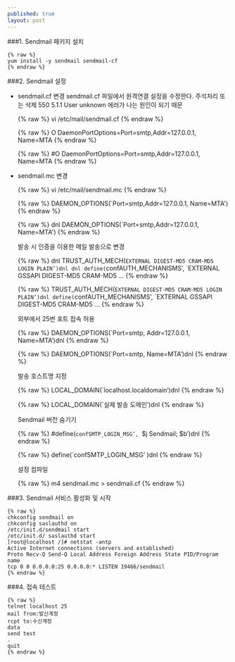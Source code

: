 ```yaml
---
published: true
layout: post
---
```


###1. Sendmail 패키지 설치

    {% raw %}
	yum install -y sendmail sendmail-cf
    {% endraw %}

###2. Sendmail 설정

- sendmail.cf 변경
sendmail.cf 파일에서 원격연결 설정을 수정한다. 주석처리 또는 삭제
550 5.1.1 User unknown 에러가 나는 원인이 되기 때문

    {% raw %}
    vi /etc/mail/sendmail.cf
    {% endraw %}

    {% raw %}
    O DaemonPortOptions=Port=smtp,Addr=127.0.0.1, Name=MTA
    {% endraw %}
    
    {% raw %}
    #O DaemonPortOptions=Port=smtp,Addr=127.0.0.1, Name=MTA
    {% endraw %}
    
- sendmail.mc 변경

    {% raw %}
    vi /etc/mail/sendmail.mc
    {% endraw %}

    {% raw %}
    DAEMON_OPTIONS(`Port=smtp,Addr=127.0.0.1, Name=MTA')
    {% endraw %}
    
    {% raw %}
    dnl DAEMON_OPTIONS(`Port=smtp,Addr=127.0.0.1, Name=MTA')
    {% endraw %}
    
    발송 시 인증을 이용한 메일 발송으로 변경
    
    {% raw %}
    dnl TRUST_AUTH_MECH(`EXTERNAL DIGEST-MD5 CRAM-MD5 LOGIN PLAIN’)dnl
    dnl define(`confAUTH_MECHANISMS’, `EXTERNAL GSSAPI DIGEST-MD5 CRAM-MD5 ...
    {% endraw %}
    
    {% raw %}
    TRUST_AUTH_MECH(`EXTERNAL DIGEST-MD5 CRAM-MD5 LOGIN PLAIN’)dnl
    define(`confAUTH_MECHANISMS’, `EXTERNAL GSSAPI DIGEST-MD5 CRAM-MD5 ...
    {% endraw %}
    
    외부에서 25번 포트 접속 허용
    
    {% raw %}
    DAEMON_OPTIONS(`Port=smtp, Addr=127.0.0.1, Name=MTA’)dnl
    {% endraw %}
    
    {% raw %}
    DAEMON_OPTIONS(`Port=smtp, Name=MTA’)dnl
    {% endraw %}
    
    발송 호스트명 지정
    
    {% raw %}
    LOCAL_DOMAIN(`localhost.localdomain’)dnl
    {% endraw %}
    
    {% raw %}
    LOCAL_DOMAIN(`실제 발송 도메인’)dnl
    {% endraw %}
    
    Sendmail 버전 숨기기
    
    {% raw %}
    #define(`confSMTP_LOGIN_MSG’, `$j Sendmail; $b’)dnl
    {% endraw %}   
    
    {% raw %}
    define(`confSMTP_LOGIN_MSG’ )dnl
    {% endraw %}
    
    설정 컴파일
    
    {% raw %}
    m4 sendmail.mc > sendmail.cf
    {% endraw %}

###3. Sendmail 서비스 활성화 및 시작

    {% raw %}
    chkconfig sendmail on
    chkconfig saslauthd on
    /etc/init.d/sendmail start
    /etc/init.d/ saslauthd start
    [root@localhost /]# netstat -antp
    Active Internet connections (servers and established)
    Proto Recv-Q Send-Q Local Address Foreign Address State PID/Program name
    tcp 0 0 0.0.0.0:25 0.0.0.0:* LISTEN 19466/sendmail
    {% endraw %}

###4. 접속 테스트

    {% raw %}
    telnet localhost 25
    mail from:발신계정
    rcpt to:수신계정
    data
    send test
    .
    quit
    {% endraw %}
